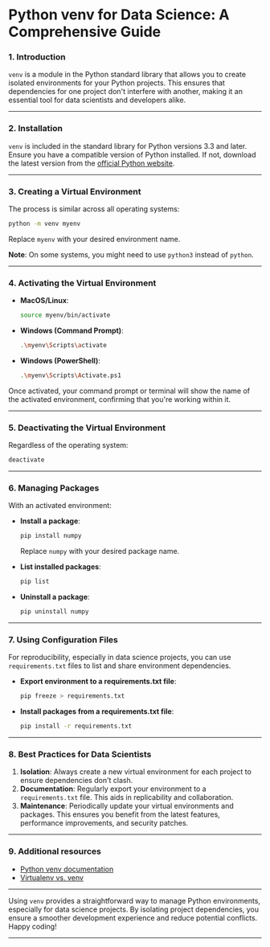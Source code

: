 # **Python venv for Data Science: A Comprehensive Guide**

### **1. Introduction**

`venv` is a module in the Python standard library that allows you to create isolated environments for your Python projects. This ensures that dependencies for one project don't interfere with another, making it an essential tool for data scientists and developers alike.

---

### **2. Installation**

`venv` is included in the standard library for Python versions 3.3 and later. Ensure you have a compatible version of Python installed. If not, download the latest version from the [official Python website](https://www.python.org/downloads/).

---

### **3. Creating a Virtual Environment**

The process is similar across all operating systems:

```bash
python -m venv myenv
```

Replace `myenv` with your desired environment name.

**Note**: On some systems, you might need to use `python3` instead of `python`.

---

### **4. Activating the Virtual Environment**

- **MacOS/Linux**:
  
  ```bash
  source myenv/bin/activate
  ```

- **Windows (Command Prompt)**:

  ```bash
  .\myenv\Scripts\activate
  ```

- **Windows (PowerShell)**:

  ```bash
  .\myenv\Scripts\Activate.ps1
  ```

Once activated, your command prompt or terminal will show the name of the activated environment, confirming that you're working within it.

---

### **5. Deactivating the Virtual Environment**

Regardless of the operating system:

```bash
deactivate
```

---

### **6. Managing Packages**

With an activated environment:

- **Install a package**: 

  ```bash
  pip install numpy
  ```

  Replace `numpy` with your desired package name.

- **List installed packages**: 

  ```bash
  pip list
  ```

- **Uninstall a package**: 

  ```bash
  pip uninstall numpy
  ```

---

### **7. Using Configuration Files**

For reproducibility, especially in data science projects, you can use `requirements.txt` files to list and share environment dependencies.

- **Export environment to a requirements.txt file**: 

  ```bash
  pip freeze > requirements.txt
  ```

- **Install packages from a requirements.txt file**: 

  ```bash
  pip install -r requirements.txt
  ```

---

### **8. Best Practices for Data Scientists**

1. **Isolation**: Always create a new virtual environment for each project to ensure dependencies don't clash.
2. **Documentation**: Regularly export your environment to a `requirements.txt` file. This aids in replicability and collaboration.
3. **Maintenance**: Periodically update your virtual environments and packages. This ensures you benefit from the latest features, performance improvements, and security patches.

---

### **9. Additional resources**

- [Python venv documentation](https://docs.python.org/3/library/venv.html)
- [Virtualenv vs. venv](https://youtu.be/MGTX5qI2Jts?si=G1udx5L7LH0GpYpl)

---

Using `venv` provides a straightforward way to manage Python environments, especially for data science projects. By isolating project dependencies, you ensure a smoother development experience and reduce potential conflicts. Happy coding!

---